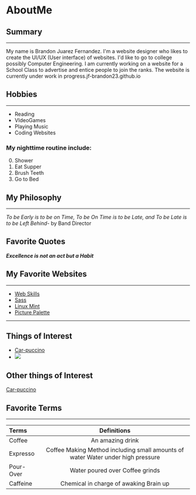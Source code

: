 # AboutMe


## Summary
---
<p>My name is Brandon Juarez Fernandez. I'm a website designer who likes to create the UI/UX (User interface) of websites. I'd like to go to college possibly Computer Engineering. I am currently working on a website for a School Class to advertise and entice people to join the ranks. The website is currently under work in progress.jf-brandon23.github.io</p>

<a ref="jf-brandon23.github.io">

[1]:https://www.newsweek.com/coffee-world-records-national-coffee-day-378155
## Hobbies
___
- Reading
- VIdeoGames
- Playing Music
- Coding Websites

### My nighttime routine include:

0. Shower
1. Eat Supper
2. Brush Teeth
3. Go to Bed

## My Philosophy
---
*To be Early is to be on Time, To be On Time is to be Late, and To be Late is to be Left Behind*- by Band Director

## Favorite Quotes
_**Excellence is not an act but a Habit**_

## My Favorite Websites
---
- [Web Skills](https://andreasbm.github.io/web-skills/)
- [Sass](https://sass-lang.com/install)
- [Linux Mint](https://www.linuxmint.com/)
- [Picture Palette](https://picture-palette.web.app/)
---
## Things of Interest
- [Car-puccino](https://www.newsweek.com/coffee-world-records-national-coffee-day-378155)
- <img src="https://imgs.search.brave.com/yR7m4P9xFNp5X-HOEtrbUQN28Ks-NYKp90OZaeqgryY/rs:fit:1049:225:1/g:ce/aHR0cHM6Ly90c2U0/Lm1tLmJpbmcubmV0/L3RoP2lkPU9JUC56/ZmZyRzlYSXRjOUgz/U3VpME5EQkFRSGFE/VyZwaWQ9QXBp">

## Other things of Interest
[Car-puccino][1]

## Favorite Terms
---
| Terms | Definitions |
|:-|:-------:|  
|Coffee| An amazing drink |
|Expresso| Coffee Making Method including small amounts of water Water under high pressure |
|Pour-Over| Water poured over Coffee grinds|
|Caffeine| Chemical in charge of awaking Brain up|
